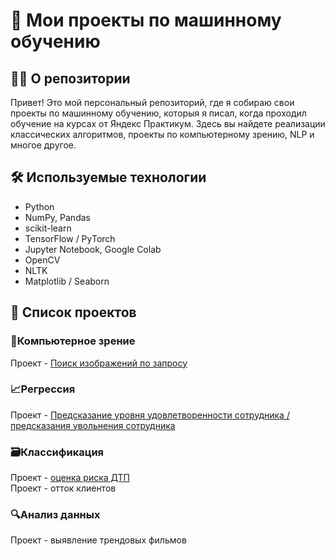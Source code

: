 # 🧠 Мои проекты по машинному обучению 
## 👨‍💻 О репозитории
Привет! Это мой персональный репозиторий, где я собираю свои проекты по машинному обучению, которыя я писал, когда проходил обучение на курсах от Яндекс Практикум. Здесь вы найдете реализации классических алгоритмов, проекты по компьютерному зрению, NLP и многое другое.
## 🛠️ Используемые технологии

- Python
- NumPy, Pandas
- scikit-learn
- TensorFlow / PyTorch
- Jupyter Notebook, Google Colab
- OpenCV
- NLTK
- Matplotlib / Seaborn
## 📝 Список проектов
### 🔭Компьютерное зрение
Проект - [Поиск изображений по запросу](./project_cv_image_search/README.md)

### 📈Регрессия
Проект - [Предсказание уровня удовлетворенности сотрудника / предсказания увольнения сотрудника](./project_hr_regression/README.md)
### 🗃️Классификация
Проект - [оценка риска ДТП](./project_car_accidents_risk/README.md)   
Проект - отток клиентов
### 🔍️Анализ данных
Проект - выявление трендовых фильмов

